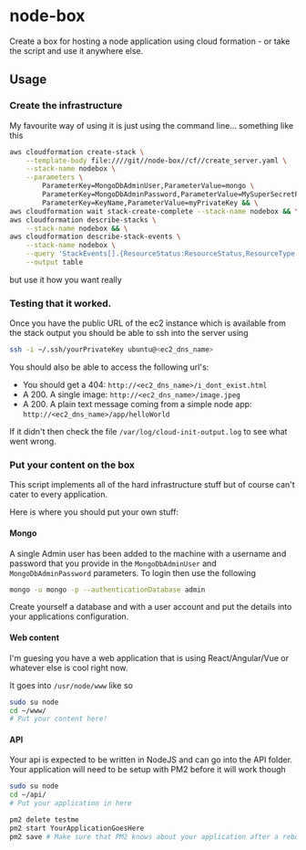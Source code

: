 # node-box

Create a box for hosting a node application using cloud formation - or take the
script and use it anywhere else.

## Usage

### Create the infrastructure

My favourite way of using it is just using the command line... something like
this

```bash
aws cloudformation create-stack \
    --template-body file:////git//node-box//cf//create_server.yaml \
    --stack-name nodebox \
    --parameters \
        ParameterKey=MongoDbAdminUser,ParameterValue=mongo \
        ParameterKey=MongoDbAdminPassword,ParameterValue=MySuperSecretPassword123 \
        ParameterKey=KeyName,ParameterValue=myPrivateKey && \
aws cloudformation wait stack-create-complete --stack-name nodebox && \
aws cloudformation describe-stacks \
    --stack-name nodebox && \
aws cloudformation describe-stack-events \
    --stack-name nodebox \
    --query 'StackEvents[].{ResourceStatus:ResourceStatus,ResourceType:ResourceType,ResourceStatusReason:ResourceStatusReason}'\
    --output table
```

but use it how you want really

### Testing that it worked.

Once you have the public URL of the ec2 instance which is available from the
stack output you should be able to ssh into the server using

```bash
ssh -i ~/.ssh/yourPrivateKey ubuntu@<ec2_dns_name>
```

You should also be able to access the following url's:

* You should get a 404: `http://<ec2_dns_name>/i_dont_exist.html`
* A 200. A single image: `http://<ec2_dns_name>/image.jpeg`
* A 200. A plain text message coming from a simple node app: `http://<ec2_dns_name>/app/helloWorld`

If it didn't then check the file `/var/log/cloud-init-output.log` to see what
went wrong.

### Put your content on the box

This script implements all of the hard infrastructure stuff but of course can't
cater to every application.

Here is where you should put your own stuff:

#### Mongo

A single Admin user has been added to the machine with a username and password
that you provide in the `MongoDbAdminUser` and `MongoDbAdminPassword`
parameters. To login then use the following

```bash
mongo -u mongo -p --authenticationDatabase admin
```

Create yourself a database and with a user account and put the details into
your applications configuration.

#### Web content

I'm guesing you have a web application that is using React/Angular/Vue or
whatever else is cool right now.

It goes into `/usr/node/www` like so

```bash
sudo su node
cd ~/www/
# Put your content here!
```

#### API

Your api is expected to be written in NodeJS and can go into the API folder.
Your application will need to be setup with PM2 before it will work though

```bash
sudo su node
cd ~/api/
# Put your application in here

pm2 delete testme
pm2 start YourApplicationGoesHere
pm2 save # Make sure that PM2 knows about your application after a reboot
```

